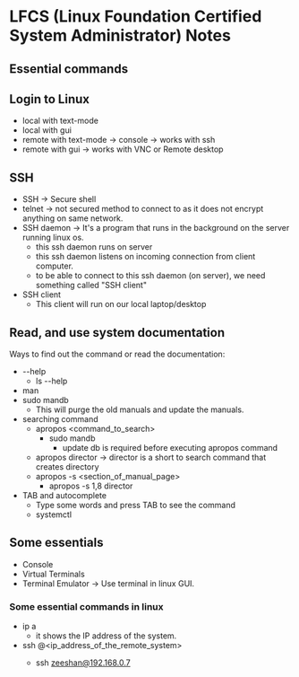 # LFCS (Linux Foundation Certified System Administrator) Notes

## Essential commands

## Login to Linux

- local with text-mode
- local with gui
- remote with text-mode -> console -> works with ssh
- remote with gui -> works with VNC or Remote desktop

## SSH

- SSH -> Secure shell
- telnet -> not secured method to connect to as it does not encrypt anything on same network.
- SSH daemon -> It's a program that runs in the background on the server running linux os.
  - this ssh daemon runs on server
  - this ssh daemon listens on incoming connection from client computer.
  - to be able to connect to this ssh daemon (on server), we need something called "SSH client"
- SSH client
  - This client will run on our local laptop/desktop

## Read, and use system documentation

Ways to find out the command or read the documentation:

- --help
  - ls --help
- man
- sudo mandb
  - This will purge the old manuals and update the manuals.
- searching command
  - apropos <command_to_search>
    - sudo mandb
      - update db is required before executing apropos command
  - apropos director -> director is a short to search command that creates directory
  - apropos -s <section_of_manual_page> <command>
    - apropos -s 1,8 director
- TAB and autocomplete
  - Type some words and press TAB to see the command
  - systemctl

## Some essentials

- Console
- Virtual Terminals
- Terminal Emulator -> Use terminal in linux GUI.

### Some essential commands in linux

- ip a
  - it shows the IP address of the system.
- ssh <username>@<ip_address_of_the_remote_system>
  - ssh zeeshan@192.168.0.7